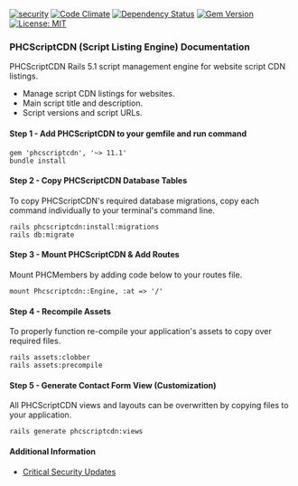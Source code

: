 [![security](https://hakiri.io/github/PHCNetworks/phc-scriptcdn/master.svg)](https://hakiri.io/github/PHCNetworks/phc-scriptcdn/master)
[![Code Climate](https://codeclimate.com/github/PHCNetworks/phc-scrtipcdn/badges/gpa.svg)](https://codeclimate.com/github/PHCNetworks/phc-scrtipcdn)
[![Dependency Status](https://gemnasium.com/badges/github.com/PHCNetworks/phc-scriptcdn.svg)](https://gemnasium.com/github.com/PHCNetworks/phc-scriptcdn)
[![Gem Version](https://badge.fury.io/rb/phcscriptcdn.svg)](https://badge.fury.io/rb/phcscriptcdn)
[![License: MIT](https://img.shields.io/badge/License-MIT-blue.svg)](https://github.com/PHCNetworks/phc-scriptcdn/blob/master/MIT-LICENSE)

### PHCScriptCDN (Script Listing Engine) Documentation
PHCScriptCDN Rails 5.1 script management engine for website script CDN listings.

* Manage script CDN listings for websites.
* Main script title and description.
* Script versions and script URLs.

#### Step 1 - Add PHCScriptCDN to your gemfile  and run command  

	gem 'phcscriptcdn', '~> 11.1'
	bundle install

#### Step 2 - Copy PHCScriptCDN Database Tables
To copy PHCScriptCDN's required database migrations, copy each command individually to your terminal's command line.

	rails phcscriptcdn:install:migrations
	rails db:migrate

#### Step 3 - Mount PHCScriptCDN & Add Routes
Mount PHCMembers by adding code below to your routes file.  

	mount Phcscriptcdn::Engine, :at => '/'

#### Step 4 - Recompile Assets  
To properly function re-compile your application's assets to copy over required files.

	rails assets:clobber
	rails assets:precompile  

#### Step 5 - Generate Contact Form View (Customization)  
All PHCScriptCDN views and layouts can be overwritten by copying files to your application.

	rails generate phcscriptcdn:views

#### Additional Information

- [Critical Security Updates](https://github.com/PHCNetworks/phc-scriptcdn/wiki/Critical-Security-Updates)

